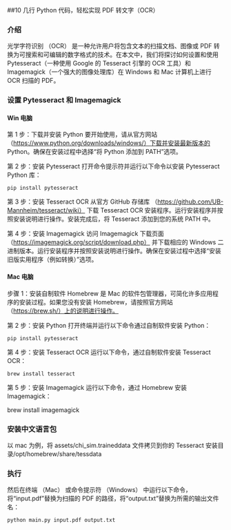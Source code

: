 ##10 几行 Python 代码，轻松实现 PDF 转文字（OCR）

### 介绍

光学字符识别 （OCR） 是一种允许用户将包含文本的扫描文档、图像或 PDF 转换为可搜索和可编辑的数字格式的技术。在本文中，我们将探讨如何设置和使用 Pytesseract（一种使用 Google 的 Tesseract 引擎的 OCR 工具）和 Imagemagick（一个强大的图像处理库）在 Windows 和 Mac 计算机上进行 OCR 扫描的 PDF。

### 设置 Pytesseract 和 Imagemagick

#### Win 电脑

第 1 步：下载并安装 Python 要开始使用，请从官方网站（https://www.python.org/downloads/windows/）下载并安装最新版本的 Python。确保在安装过程中选择“将 Python 添加到 PATH”选项。

第 2 步：安装 Pytesseract 打开命令提示符并运行以下命令以安装 Pytesseract Python 库：

```
pip install pytesseract
```

第 3 步：安装 Tesseract OCR 从官方 GitHub 存储库 （https://github.com/UB-Mannheim/tesseract/wiki） 下载 Tesseract OCR 安装程序。运行安装程序并按照安装说明进行操作。安装完成后，将 Tesseract 添加到您的系统 PATH 中。

第 4 步：安装 Imagemagick 访问 Imagemagick 下载页面 （https://imagemagick.org/script/download.php） 并下载相应的 Windows 二进制版本。运行安装程序并按照安装说明进行操作。确保在安装过程中选择“安装旧版实用程序（例如转换）”选项。

#### Mac 电脑

步骤 1：安装自制软件 Homebrew 是 Mac 的软件包管理器，可简化许多应用程序的安装过程。如果您没有安装 Homebrew，请按照官方网站（https://brew.sh/）上的说明进行操作。

第 2 步：安装 Python 打开终端并运行以下命令通过自制软件安装 Python：

```
pip install pytesseract
```

第 4 步：安装 Tesseract OCR 运行以下命令，通过自制软件安装 Tesseract OCR：

```
brew install tesseract
```

第 5 步：安装 Imagemagick 运行以下命令，通过 Homebrew 安装 Imagemagick：

brew install imagemagick

### 安装中文语言包

以 mac 为例，将 assets/chi_sim.traineddata 文件拷贝到你的 Tesseract 安装目录/opt/homebrew/share/tessdata

### 执行

然后在终端 （Mac） 或命令提示符 （Windows） 中运行以下命令，将“input.pdf”替换为扫描的 PDF 的路径，将“output.txt”替换为所需的输出文件名：

```
python main.py input.pdf output.txt
```
